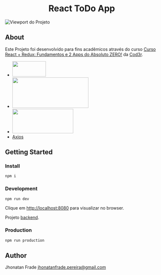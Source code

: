 <p align="center">
  <h1 align="center">
    React ToDo App
  </h1>
</p>

![Viewport do Projeto][viewport]

## About
Este Projeto foi desenvolvido para fins acadêmicos através do curso [Curso React + Redux: Fundamentos e 2 Apps do Absoluto ZERO!](https://www.udemy.com/course/react-redux-pt/) da [Cod3r](https://github.com/cod3rcursos).

-   <a href="https://pt-br.reactjs.org/"><img src="https://www.agap2-it.pt/media/h4gpk5wu/react.png" height="50px" width="110px"></a>
-   <a href="https://webpack.js.org/"><img src="https://blog.fellyph.com.br/wp-content/uploads/2019/01/logo-on-white-bg-1568x610.png" height="100px" width="250px"></a>
-   <a href="https://redux.js.org/"><img src="https://miro.medium.com/max/7220/1*BpaqVMW2RjQAg9cFHcX1pw.png" height="80px" width="200px"></a>
-   [Axios](https://github.com/axios/axios)

## Getting Started

### Install
```sh
npm i
```

### Development
```sh
npm run dev
```

Clique em [http://localhost:8080](http://localhost:8080) para visualizar no browser.

Projeto [backend](https://github.com/Jhonatan-Pereira/todo_app_backend).

### Production
```sh
npm run production
```

## Author

Jhonatan Frade <jhonatanfrade.pereira@gmail.com>

[viewport]: https://github.com/Jhonatan-Pereira/todo_app_frontend/blob/master/assets/viewport.png?raw=true "Viewport"